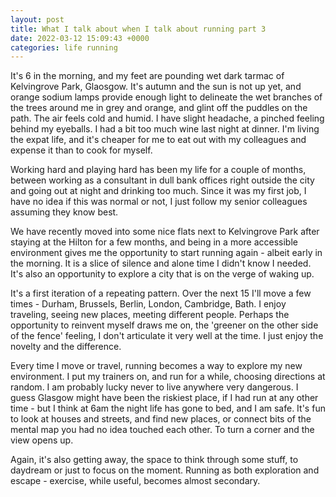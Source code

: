 ```yaml
---
layout: post
title: What I talk about when I talk about running part 3 
date: 2022-03-12 15:09:43 +0000
categories: life running
---
```

It's 6 in the morning, and my feet are pounding wet dark tarmac of Kelvingrove Park, Glaosgow. It's autumn and the sun is not up yet, and orange sodium lamps provide enough light to delineate the wet branches of the trees around me in grey and orange, and glint off the puddles on the path. The air feels cold and humid.
I have slight headache, a pinched feeling behind my eyeballs. I had a bit too much wine last night at dinner. I'm living the expat life, and it's cheaper for me to eat out with my colleagues and expense it than to cook for myself.

Working hard and playing hard has been my life for a couple of months, between working as a consultant in dull bank offices right outside the city and going out at night and drinking too much. Since it was my first job, I have no idea if this was normal or not, I just follow my senior colleagues assuming they know best.

We have recently moved into some nice flats next to Kelvingrove Park after staying at the Hilton for a few months, and being in a more accessible environment gives me the opportunity to start running again - albeit early in the morning. It is a slice of silence and alone time I didn't know I needed. It's also an opportunity to explore a city that is on the verge of waking up.

It's a first iteration of a repeating pattern. Over the next 15 I'll move a few times - Durham, Brussels, Berlin, London, Cambridge, Bath. I enjoy traveling, seeing new places, meeting different people. Perhaps the opportunity to reinvent myself draws me on, the 'greener on the other side of the fence' feeling, I don't articulate it very well at the time. I just enjoy the novelty and the difference.

Every time I move or travel, running becomes a way to explore my new environment. I put my trainers on, and run for a while, choosing directions at random. I am probably lucky never to live anywhere very dangerous. I guess Glasgow might have been the riskiest place, if I had run at any other time - but I think at 6am the night life has gone to bed, and I am safe.
It's fun to look at houses and streets, and find new places, or connect bits of the mental map you had no idea touched each other. To turn a corner and the view opens up.

Again, it's also getting away, the space to think through some stuff, to daydream or just to focus on the moment. Running as both exploration and escape - exercise, while useful, becomes almost secondary.
